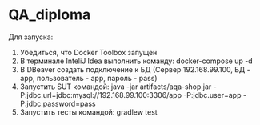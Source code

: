 # QA_diploma

Для запуска:
1. Убедиться, что Docker Toolbox запущен
2. В терминале InteliJ Idea выполнить команду: docker-compose up -d
3. В DBeaver создать подключение к БД (Сервер 192.168.99.100, БД - app, пользователь - app, пароль - pass)  
4. Запустить SUT командой: java -jar artifacts/aqa-shop.jar -P:jdbc.url=jdbc:mysql://192.168.99.100:3306/app -P:jdbc.user=app -P:jdbc.password=pass
5. Запустить тесты командой: gradlew test
